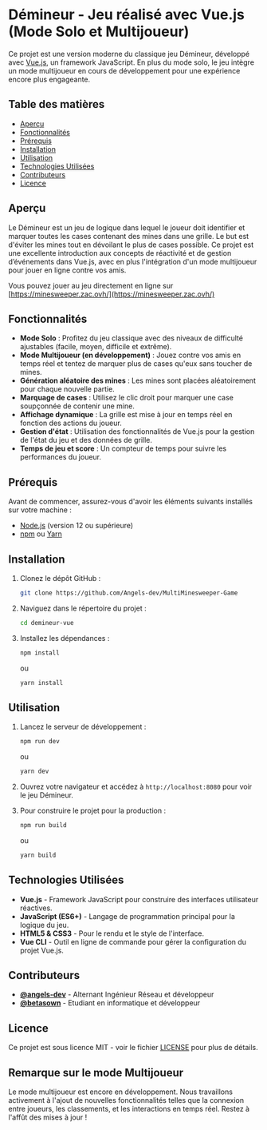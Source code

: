 # Démineur - Jeu réalisé avec Vue.js (Mode Solo et Multijoueur)

Ce projet est une version moderne du classique jeu Démineur, développé avec [Vue.js](https://vuejs.org/), un framework JavaScript. En plus du mode solo, le jeu intègre un mode multijoueur en cours de développement pour une expérience encore plus engageante.

## Table des matières
- [Aperçu](#aperçu)
- [Fonctionnalités](#fonctionnalités)
- [Prérequis](#prérequis)
- [Installation](#installation)
- [Utilisation](#utilisation)
- [Technologies Utilisées](#technologies-utilisées)
- [Contributeurs](#contributeurs)
- [Licence](#licence)

## Aperçu

Le Démineur est un jeu de logique dans lequel le joueur doit identifier et marquer toutes les cases contenant des mines dans une grille. Le but est d'éviter les mines tout en dévoilant le plus de cases possible. Ce projet est une excellente introduction aux concepts de réactivité et de gestion d’événements dans Vue.js, avec en plus l'intégration d'un mode multijoueur pour jouer en ligne contre vos amis.

Vous pouvez jouer au jeu directement en ligne sur [https://minesweeper.zac.ovh/](https://minesweeper.zac.ovh/)

## Fonctionnalités

- **Mode Solo** : Profitez du jeu classique avec des niveaux de difficulté ajustables (facile, moyen, difficile et extrême).
- **Mode Multijoueur (en développement)** : Jouez contre vos amis en temps réel et tentez de marquer plus de cases qu'eux sans toucher de mines.
- **Génération aléatoire des mines** : Les mines sont placées aléatoirement pour chaque nouvelle partie.
- **Marquage de cases** : Utilisez le clic droit pour marquer une case soupçonnée de contenir une mine.
- **Affichage dynamique** : La grille est mise à jour en temps réel en fonction des actions du joueur.
- **Gestion d'état** : Utilisation des fonctionnalités de Vue.js pour la gestion de l'état du jeu et des données de grille.
- **Temps de jeu et score** : Un compteur de temps pour suivre les performances du joueur.

## Prérequis

Avant de commencer, assurez-vous d'avoir les éléments suivants installés sur votre machine :

- [Node.js](https://nodejs.org/) (version 12 ou supérieure)
- [npm](https://www.npmjs.com/) ou [Yarn](https://yarnpkg.com/)

## Installation

1. Clonez le dépôt GitHub :
   ```bash
   git clone https://github.com/Angels-dev/MultiMinesweeper-Game
   ```

2. Naviguez dans le répertoire du projet :
   ```bash
   cd demineur-vue
   ```

3. Installez les dépendances :
   ```bash
   npm install
   ```
   ou
   ```bash
   yarn install
   ```

## Utilisation

1. Lancez le serveur de développement :
   ```bash
   npm run dev
   ```
   ou
   ```bash
   yarn dev
   ```

2. Ouvrez votre navigateur et accédez à `http://localhost:8080` pour voir le jeu Démineur.

3. Pour construire le projet pour la production :
   ```bash
   npm run build
   ```
   ou
   ```bash
   yarn build
   ```

## Technologies Utilisées

- **Vue.js** - Framework JavaScript pour construire des interfaces utilisateur réactives.
- **JavaScript (ES6+)** - Langage de programmation principal pour la logique du jeu.
- **HTML5 & CSS3** - Pour le rendu et le style de l'interface.
- **Vue CLI** - Outil en ligne de commande pour gérer la configuration du projet Vue.js.

## Contributeurs

- **[@angels-dev](https://github.com/angels-dev)** - Alternant Ingénieur Réseau et développeur
- **[@betasown](https://github.com/betasown)** - Etudiant en informatique et développeur

## Licence

Ce projet est sous licence MIT - voir le fichier [LICENSE](LICENSE) pour plus de détails.

## Remarque sur le mode Multijoueur

Le mode multijoueur est encore en développement. Nous travaillons activement à l'ajout de nouvelles fonctionnalités telles que la connexion entre joueurs, les classements, et les interactions en temps réel. Restez à l'affût des mises à jour !

